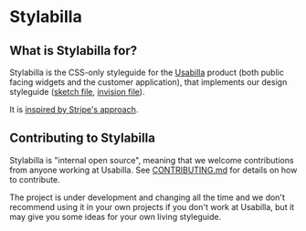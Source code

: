 # Stylabilla

## What is Stylabilla for?
Stylabilla is the CSS-only styleguide for the [Usabilla](http://www.usabilla.com) product (both public facing widgets and the customer application), that implements our design styleguide ([sketch file](https://drive.google.com/a/usabilla.com/file/d/0B_Xb9pOPqDqzLXJYbzE2a3czbk0/view?usp=sharing), [invision file](https://invis.io/Y2C9FUS6Z)).

It is [inspired by Stripe's approach](http://www.youtube.com/watch?feature=player_embedded&v=NHpSmJrEvRQ).

## Contributing to Stylabilla
Stylabilla is "internal open source", meaning that we welcome contributions from anyone working at Usabilla. See [CONTRIBUTING.md](https://github.com/usabilla/stylabilla/blob/master/CONTRIBUTING.md) for details on how to contribute.

The project is under development and changing all the time and we don't recommend using it in your own projects if you don't work at Usabilla, but it may give you some ideas for your own living styleguide.
